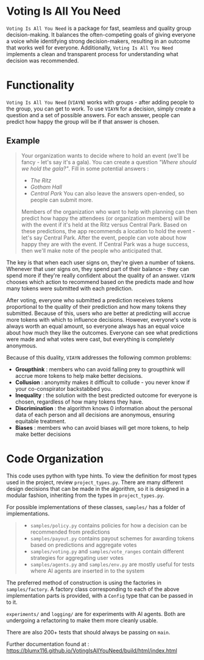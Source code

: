 # Voting Is All You Need

`Voting Is All You Need` is a package for fast, seamless and quality group decision-making.
It balances the often-competing goals of giving everyone a voice while identifying strong decision-makers, resulting in an outcome that works well for everyone.
Additionally, `Voting Is All You Need` implements a clean and transparent process for understanding what decision was recommended.

# Functionality

`Voting Is All You Need` (`VIAYN`) works with groups - after adding people to the group, you can get to work.
To use `VIAYN` for a decision, simply create a question and a set of possible answers.
For each answer, people can predict how happy the group will be if that answer is chosen.

## Example
> Your organization wants to decide where to hold an event (we'll be fancy - let's say it's a gala). 
> You can create a question *"Where should we hold the gala?"*.
> Fill in some potential answers :
>  - *The Ritz*
>  - *Gotham Hall*
>  - *Central Park*
> You can also leave the answers open-ended, so people can submit more.
>    
> Members of the organization who want to help with planning can then predict how happy the attendees (or organization members) will be with the event if it's held at the Ritz versus Central Park.
> Based on these predictions, the app recommends a location to hold the event - let's say Central Park.
> After the event, people can vote about how happy they are with the event.
> If Central Park was a huge success, then we'll make note of the people who anticipated that.

The key is that when each user signs on, they're given a number of tokens.
Whenever that user signs on, they spend part of their balance - they can spend more if they're really confident about the quality of an answer.
`VIAYN` chooses which action to recommend based on the predicts made and how many tokens were submitted with each prediction.

After voting, everyone who submitted a prediction receives tokens proportional to the quality of their prediction and how many tokens they submitted.
Because of this, users who are better at predicting will accrue more tokens with which to influence decisions.
However, everyone's vote is always worth an equal amount, so everyone always has an equal voice about how much they like the outcomes.
Everyone can see what predictions were made and what votes were cast, but everything is completely anonymous.

Because of this duality, `VIAYN` addresses the following common problems:
 - **Groupthink** : members who can avoid falling prey to groupthink will accrue more tokens to help make better decisions.
 - **Collusion** : anonymity makes it difficult to collude - you never know if your co-conspirator backstabbed you.
 - **Inequality** : the solution with the best predicted outcome for everyone is chosen, regardless of how many tokens they have.
 - **Discrimination** : the algorithm knows 0 information about the personal data of each person and all decisions are anonymous, ensuring equitable treatment.
 - **Biases** : members who can avoid biases will get more tokens, to help make better decisions

# Code Organization

This code uses python with type hints.
To view the definition for most types used in the project, review `project_types.py`.
There are many different design decisions that can be made in the algorithm, so it is designed in a modular fashion, inheriting from the types in `project_types.py`.

For possible implementations of these classes, `samples/` has a folder of implementations.
>  - `samples/policy.py` contains policies for how a decision can be recommended from predictions
>  - `samples/payout.py` contains payout schemes for awarding tokens based on predictions and aggregate votes
>  - `samples/voting.py` and `samples/vote_ranges` contain different strategies for aggregating user votes
>  - `samples/agents.py` and `samples/env.py` are mostly useful for tests where AI agents are inserted in to the system

The preferred method of construction is using the factories in `samples/factory`.
A factory class corresponding to each of the above implementation parts is provided, with a `Config` type that can be passed in to it.

`experiments/` and `logging/` are for experiments with AI agents.
Both are undergoing a refactoring to make them more cleanly usable.

There are also 200+ tests that should always be passing on `main`.

Further documentation found at : https://blumx116.github.io/VotingIsAllYouNeed/build/html/index.html
